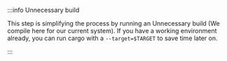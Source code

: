 :::info Unnecessary build

This step is simplifying the process by running an Unnecessary build (We compile here for our current system). If you have a working environment already, you can run cargo with a `--target=$TARGET` to save time later on.

:::